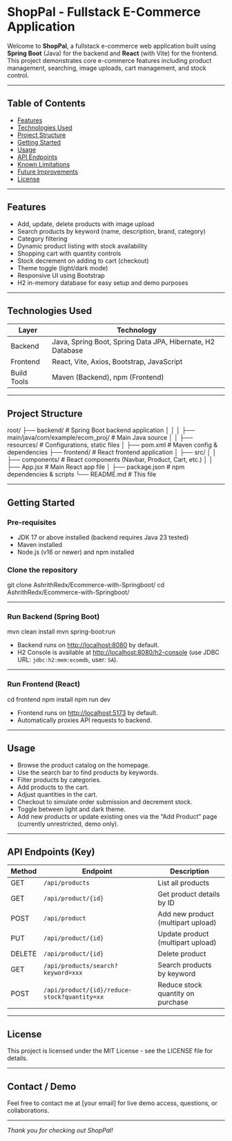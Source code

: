 # ShopPal - Fullstack E-Commerce Application

Welcome to **ShopPal**, a fullstack e-commerce web application built using **Spring Boot** (Java) for the backend and **React** (with Vite) for the frontend.  
This project demonstrates core e-commerce features including product management, searching, image uploads, cart management, and stock control.

---

## Table of Contents

- [Features](#features)  
- [Technologies Used](#technologies-used)  
- [Project Structure](#project-structure)  
- [Getting Started](#getting-started)  
- [Usage](#usage)  
- [API Endpoints](#api-endpoints)  
- [Known Limitations](#known-limitations)  
- [Future Improvements](#future-improvements)  
- [License](#license)

---

## Features

- Add, update, delete products with image upload  
- Search products by keyword (name, description, brand, category)  
- Category filtering  
- Dynamic product listing with stock availability  
- Shopping cart with quantity controls  
- Stock decrement on adding to cart (checkout)  
- Theme toggle (light/dark mode)  
- Responsive UI using Bootstrap  
- H2 in-memory database for easy setup and demo purposes

---

## Technologies Used

| Layer        | Technology               |
|--------------|--------------------------|
| Backend      | Java, Spring Boot, Spring Data JPA, Hibernate, H2 Database |
| Frontend     | React, Vite, Axios, Bootstrap, JavaScript |
| Build Tools  | Maven (Backend), npm (Frontend) |

---

## Project Structure
root/
├── backend/ # Spring Boot backend application
│ 
│ │ ├── main/java/com/example/ecom_proj/ # Main Java source
│ │ ├── resources/ # Configurations, static files
│ ├── pom.xml # Maven config & dependencies
├── frontend/ # React frontend application
│ ├── src/
│ │ ├── components/ # React components (Navbar, Product, Cart, etc.)
│ │ ├── App.jsx # Main React app file
│ ├── package.json # npm dependencies & scripts
└── README.md # This file

---

## Getting Started

### Pre-requisites

- JDK 17 or above installed (backend requires Java 23 tested)
- Maven installed
- Node.js (v16 or newer) and npm installed

### Clone the repository
git clone AshrithRedx/Ecommerce-with-Springboot/
cd AshrithRedx/Ecommerce-with-Springboot/

---

### Run Backend (Spring Boot)

mvn clean install
mvn spring-boot:run

- Backend runs on [http://localhost:8080](http://localhost:8080) by default.
- H2 Console is available at [http://localhost:8080/h2-console](http://localhost:8080/h2-console) (use JDBC URL: `jdbc:h2:mem:ecomdb`, user: `SA`).

---

### Run Frontend (React)
cd frontend
npm install
npm run dev


- Frontend runs on [http://localhost:5173](http://localhost:5173) by default.
- Automatically proxies API requests to backend.

---

## Usage

- Browse the product catalog on the homepage.
- Use the search bar to find products by keywords.
- Filter products by categories.
- Add products to the cart.
- Adjust quantities in the cart.
- Checkout to simulate order submission and decrement stock.
- Toggle between light and dark theme.
- Add new products or update existing ones via the “Add Product” page (currently unrestricted, demo only).

---

## API Endpoints (Key)

| Method | Endpoint                     | Description                          |
|--------|------------------------------|------------------------------------|
| GET    | `/api/products`              | List all products                   |
| GET    | `/api/product/{id}`          | Get product details by ID           |
| POST   | `/api/product`               | Add new product (multipart upload) |
| PUT    | `/api/product/{id}`          | Update product (multipart upload)  |
| DELETE | `/api/product/{id}`          | Delete product                     |
| GET    | `/api/products/search?keyword=xxx` | Search products by keyword          |
| POST   | `/api/product/{id}/reduce-stock?quantity=xx` | Reduce stock quantity on purchase     |





---

## License

This project is licensed under the MIT License - see the LICENSE file for details.

---

## Contact / Demo

Feel free to contact me at [your email] for live demo access, questions, or collaborations.

---

*Thank you for checking out ShopPal!*




